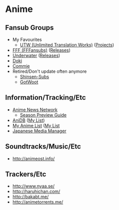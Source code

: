 # Anime

## Fansub Groups

* My Favourites
  * [UTW (Unlimited Translation Works)](http://utw.me/) ([Projects](http://utw.me/projects/anime/))
* [FFF (FFFansubs)](http://fffansubs.org/) ([Releases](http://fffansubs.org/?page_id=8))
* [Underwater](http://underwater.nyaatorrents.org/) ([Releases](http://underwater.nyaatorrents.org/?nav=releases))
* [Doki](http://doki.co/)
* [Commie](http://commiesubs.com/)
* Retired/Don't update often anymore
  * [Shinsen-Subs](http://bt.shinsen-subs.org/)
  * [GotWoot](http://www.gotwoot-subs.net/)

## Information/Tracking/Etc

* [Anime News Network](https://www.animenewsnetwork.com/)
  * [Season Preview Guide](http://www.animenewsnetwork.com.au/preview-guide/)
* [AniDB](http://anidb.net/) ([My List](http://anidb.net/perl-bin/animedb.pl?show=mylist&do.filter=1&uid=568979))
* [My Anime List](http://myanimelist.net/) ([My List](http://myanimelist.net/animelist/alias1)
* [Japanese Media Manager](https://code.google.com/p/jmm/)

## Soundtracks/Music/Etc

* http://animeost.info/

## Trackers/Etc

* http://www.nyaa.se/
* http://haruhichan.com/
* http://bakabt.me/
* http://animetorrents.me/
